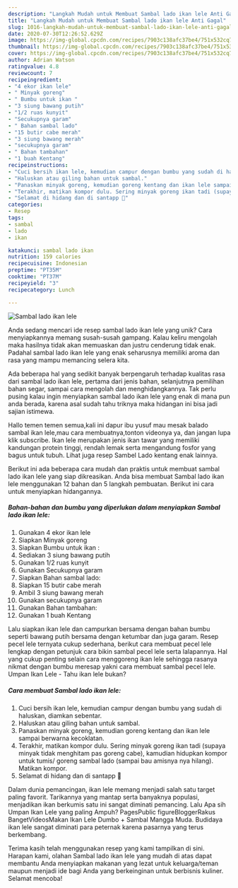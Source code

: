 ```yaml
---
description: "Langkah Mudah untuk Membuat Sambal lado ikan lele Anti Gagal"
title: "Langkah Mudah untuk Membuat Sambal lado ikan lele Anti Gagal"
slug: 1016-langkah-mudah-untuk-membuat-sambal-lado-ikan-lele-anti-gagal
date: 2020-07-30T12:26:52.629Z
image: https://img-global.cpcdn.com/recipes/7903c138afc37be4/751x532cq70/sambal-lado-ikan-lele-foto-resep-utama.jpg
thumbnail: https://img-global.cpcdn.com/recipes/7903c138afc37be4/751x532cq70/sambal-lado-ikan-lele-foto-resep-utama.jpg
cover: https://img-global.cpcdn.com/recipes/7903c138afc37be4/751x532cq70/sambal-lado-ikan-lele-foto-resep-utama.jpg
author: Adrian Watson
ratingvalue: 4.8
reviewcount: 7
recipeingredient:
- "4 ekor ikan lele"
- " Minyak goreng"
- " Bumbu untuk ikan "
- "3 siung bawang putih"
- "1/2 ruas kunyit"
- "Secukupnya garam"
- " Bahan sambal lado"
- "15 butir cabe merah"
- "3 siung bawang merah"
- "secukupnya garam"
- " Bahan tambahan"
- "1 buah Kentang"
recipeinstructions:
- "Cuci bersih ikan lele, kemudian campur dengan bumbu yang sudah di haluskan, diamkan sebentar."
- "Haluskan atau giling bahan untuk sambal."
- "Panaskan minyak goreng, kemudian goreng kentang dan ikan lele sampai berwarna kecoklatan."
- "Terakhir, matikan kompor dulu. Sering minyak goreng ikan tadi (supaya minyak tidak menghitam pas goreng cabe), kamudian hidupkan kompor untuk tumis/ goreng sambal lado (sampai bau amisnya nya hilang). Matikan kompor."
- "Selamat di hidang dan di santapp 🍲"
categories:
- Resep
tags:
- sambal
- lado
- ikan

katakunci: sambal lado ikan 
nutrition: 159 calories
recipecuisine: Indonesian
preptime: "PT35M"
cooktime: "PT37M"
recipeyield: "3"
recipecategory: Lunch

---
```



![Sambal lado ikan lele](https://img-global.cpcdn.com/recipes/7903c138afc37be4/751x532cq70/sambal-lado-ikan-lele-foto-resep-utama.jpg)

Anda sedang mencari ide resep sambal lado ikan lele yang unik? Cara menyiapkannya memang susah-susah gampang. Kalau keliru mengolah maka hasilnya tidak akan memuaskan dan justru cenderung tidak enak. Padahal sambal lado ikan lele yang enak seharusnya memiliki aroma dan rasa yang mampu memancing selera kita.

Ada beberapa hal yang sedikit banyak berpengaruh terhadap kualitas rasa dari sambal lado ikan lele, pertama dari jenis bahan, selanjutnya pemilihan bahan segar, sampai cara mengolah dan menghidangkannya. Tak perlu pusing kalau ingin menyiapkan sambal lado ikan lele yang enak di mana pun anda berada, karena asal sudah tahu triknya maka hidangan ini bisa jadi sajian istimewa.

Hallo temen temen semua,kali ini dapur ibu yusuf mau mesak balado sambal ikan lele,mau cara membuatnya,tonton videonya ya, dan jangan lupa klik subscribe. Ikan lele merupakan jenis ikan tawar yang memiliki kandungan protein tinggi, rendah lemak serta mengandung fosfor yang bagus untuk tubuh. Lihat juga resep Sambel Lado kentang enak lainnya.


Berikut ini ada beberapa cara mudah dan praktis untuk membuat sambal lado ikan lele yang siap dikreasikan. Anda bisa membuat Sambal lado ikan lele menggunakan 12 bahan dan 5 langkah pembuatan. Berikut ini cara untuk menyiapkan hidangannya.

<!--inarticleads1-->

##### Bahan-bahan dan bumbu yang diperlukan dalam menyiapkan Sambal lado ikan lele:

1. Gunakan 4 ekor ikan lele
1. Siapkan  Minyak goreng
1. Siapkan  Bumbu untuk ikan :
1. Sediakan 3 siung bawang putih
1. Gunakan 1/2 ruas kunyit
1. Gunakan Secukupnya garam
1. Siapkan  Bahan sambal lado:
1. Siapkan 15 butir cabe merah
1. Ambil 3 siung bawang merah
1. Gunakan secukupnya garam
1. Gunakan  Bahan tambahan:
1. Gunakan 1 buah Kentang


Lalu siapkan ikan lele dan campurkan bersama dengan bahan bumbu seperti bawang putih bersama dengan ketumbar dan juga garam. Resep pecel lele ternyata cukup sederhana, berikut cara membuat pecel lele lengkap dengan petunjuk cara bikin sambal pecel lele serta lalapannya. Hal yang cukup penting selain cara menggoreng ikan lele sehingga rasanya nikmat dengan bumbu meresap yakni cara membuat sambal pecel lele. Umpan Ikan Lele - Tahu ikan lele bukan? 

<!--inarticleads2-->

##### Cara membuat Sambal lado ikan lele:

1. Cuci bersih ikan lele, kemudian campur dengan bumbu yang sudah di haluskan, diamkan sebentar.
1. Haluskan atau giling bahan untuk sambal.
1. Panaskan minyak goreng, kemudian goreng kentang dan ikan lele sampai berwarna kecoklatan.
1. Terakhir, matikan kompor dulu. Sering minyak goreng ikan tadi (supaya minyak tidak menghitam pas goreng cabe), kamudian hidupkan kompor untuk tumis/ goreng sambal lado (sampai bau amisnya nya hilang). Matikan kompor.
1. Selamat di hidang dan di santapp 🍲


Dalam dunia pemancingan, ikan lele memang menjadi salah satu target paling favorit. Tarikannya yang mantap serta banyaknya populasi, menjadikan ikan berkumis satu ini sangat diminati pemancing. Lalu Apa sih Umpan Ikan Lele yang paling Ampuh? PagesPublic figureBloggerRakus BangetVideosMakan Ikan Lele Dumbo + Sambal Mangga Muda. Budidaya ikan lele sangat diminati para peternak karena pasarnya yang terus berkembang. 

Terima kasih telah menggunakan resep yang kami tampilkan di sini. Harapan kami, olahan Sambal lado ikan lele yang mudah di atas dapat membantu Anda menyiapkan makanan yang lezat untuk keluarga/teman maupun menjadi ide bagi Anda yang berkeinginan untuk berbisnis kuliner. Selamat mencoba!
